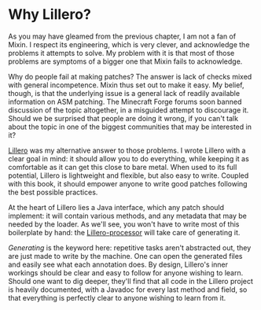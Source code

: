 # Why Lillero?
As you may have gleamed from the previous chapter, I am not a fan of Mixin. I respect its engineering, which is very clever, and acknowledge the problems it attempts to solve. My problem with it is that most of those problems are symptoms of a bigger one that Mixin fails to acknowledge. 

Why do people fail at making patches? The answer is lack of checks mixed with general incompetence. Mixin thus set out to make it easy. My belief, though, is that the underlying issue is a general lack of readily available information on ASM patching. The Minecraft Forge forums soon banned discussion of the topic altogether, in a misguided attempt to discourage it. Should we be surprised that people are doing it wrong, if you can't talk about the topic in one of the biggest communities that may be interested in it?

[Lillero](https://github.com/zaaarf/lillero) was my alternative answer to those problems. I wrote Lillero with a clear goal in mind: it should allow you to do everything, while keeping it as comfortable as it can get this close to bare metal. When used to its full potential, Lillero is lightweight and flexible, but also easy to write. Coupled with this book, it should empower anyone to write good patches following the best possible practices.

At the heart of Lillero lies a Java interface, which any patch should implement: it will contain various methods, and any metadata that may be needed by the loader. As we'll see, you won't have to write most of this boilerplate by hand: the [Lillero-processor](https://github.com/zaaarf/lillero-processor/) will take care of generating it.

*Generating* is the keyword here: repetitive tasks aren't abstracted out, they are just made to write by the machine. One can open the generated files and easily see what each annotation does. By design, Lillero's inner workings should be clear and easy to follow for anyone wishing to learn. Should one want to dig deeper, they'll find that all code in the Lillero project is heavily documented, with a Javadoc for every last method and field, so that everything is perfectly clear to anyone wishing to learn from it.